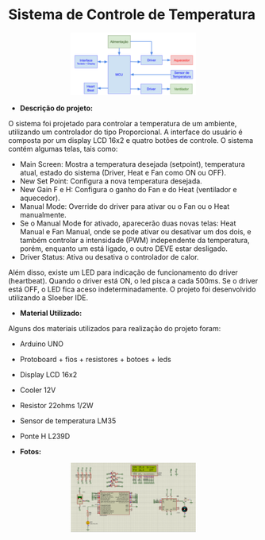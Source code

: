 # Sistema de Controle de Temperatura

<div align="center">
   <img src="diagrama.png" alt="diagrama" width="50%" height="20%"/></center>
</div>

* **Descrição do projeto:**
 
 O sistema foi projetado para controlar a temperatura de um ambiente, utilizando um controlador do tipo Proporcional. A interface do usuário é composta por um display LCD 16x2 e quatro botões de controle. O sistema contém algumas telas, tais como:
 * Main Screen: Mostra a temperatura desejada (setpoint), temperatura atual, estado do sistema (Driver, Heat e Fan como ON ou OFF).
 * New Set Point: Configura a nova temperatura desejada.
 * New Gain F e H: Configura o ganho do Fan e do Heat (ventilador e aquecedor).
 * Manual Mode: Override do driver para ativar ou o Fan ou o Heat manualmente.
 * Se o Manual Mode for ativado, aparecerão duas novas telas: Heat Manual e Fan Manual, onde se pode ativar ou desativar um dos dois, e também controlar a intensidade (PWM) independente da temperatura, porém, enquanto um está ligado, o outro DEVE estar desligado.
 * Driver Status: Ativa ou desativa o controlador de calor.
 
  Além disso, existe um LED para indicação de funcionamento do driver (heartbeat). Quando o driver está ON, o led pisca a cada 500ms. Se o driver está OFF, o LED fica aceso indeterminadamente. O projeto foi desenvolvido utilizando a Sloeber IDE.
  
 * **Material Utilizado:**
 
  Alguns dos materiais utilizados para realização do projeto foram:
  
  * Arduino UNO
  * Protoboard + fios + resistores + botoes + leds
  * Display LCD 16x2
  * Cooler 12V
  * Resistor 22ohms 1/2W
  * Sensor de temperatura LM35
  * Ponte H L239D
 
* **Fotos:**

<div align="center">
   <img src="proteus.png" alt="diagrama" width="50%" height="20%"/></center>
</div>
